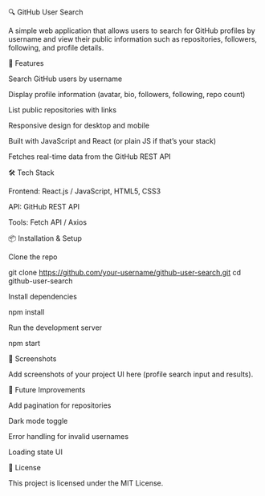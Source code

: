 🔍 GitHub User Search

A simple web application that allows users to search for GitHub profiles by username and view their public information such as repositories, followers, following, and profile details.

🚀 Features

Search GitHub users by username

Display profile information (avatar, bio, followers, following, repo count)

List public repositories with links

Responsive design for desktop and mobile

Built with JavaScript and React (or plain JS if that’s your stack)

Fetches real-time data from the GitHub REST API

🛠️ Tech Stack

Frontend: React.js / JavaScript, HTML5, CSS3

API: GitHub REST API

Tools: Fetch API / Axios

📦 Installation & Setup

Clone the repo

git clone https://github.com/your-username/github-user-search.git
cd github-user-search


Install dependencies

npm install


Run the development server

npm start

📸 Screenshots

Add screenshots of your project UI here (profile search input and results).

🌟 Future Improvements

Add pagination for repositories

Dark mode toggle

Error handling for invalid usernames

Loading state UI

📄 License

This project is licensed under the MIT License.
